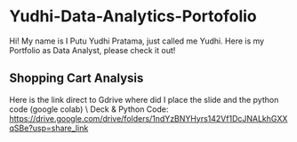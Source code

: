 # Yudhi-Data-Analytics-Portofolio
Hi! My name is I Putu Yudhi Pratama, just called me Yudhi. Here is my Portfolio as Data Analyst, please check it out!

## Shopping Cart Analysis
Here is the link direct to Gdrive where did I place the slide and the python code (google colab) \\
Deck & Python Code: https://drive.google.com/drive/folders/1ndYzBNYHyrs142Vf1DcJNALkhGXXqSBe?usp=share_link
